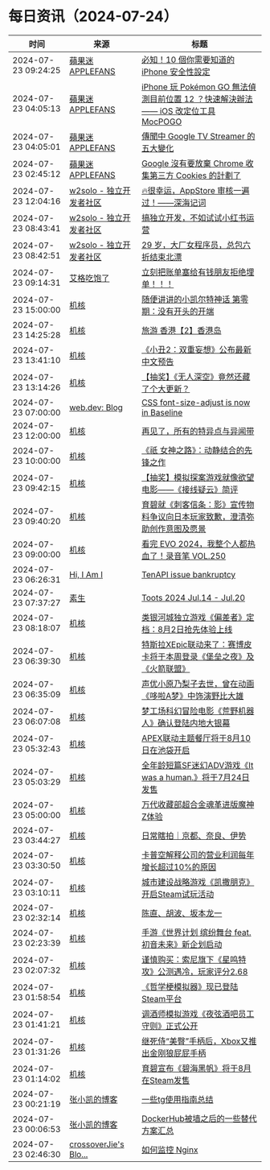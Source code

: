 ﻿# 每日资讯（2024-07-24）

|时间|来源|标题|
|---|---|---|
|2024-07-23 09:24:25|[蘋果迷 APPLEFANS](https://applefans.today/feed/)|[必知！10 個你需要知道的 iPhone 安全性設定](https://applefans.today/2024-how-to-built-in-privacy-and-security-protections-of-iphone/)|
|2024-07-23 04:05:13|[蘋果迷 APPLEFANS](https://applefans.today/feed/)|[iPhone 玩 Pokémon GO 無法偵測目前位置 12 ？快速解決辦法—— iOS 改定位工具 MocPOGO](https://applefans.today/2024-07-mocpogo-ios-gps-location-changer/)|
|2024-07-23 04:05:01|[蘋果迷 APPLEFANS](https://applefans.today/feed/)|[傳聞中 Google TV Streamer 的五大變化](https://applefans.today/2024-07-google-tv-streamer-rumors/)|
|2024-07-23 02:45:12|[蘋果迷 APPLEFANS](https://applefans.today/feed/)|[Google 沒有要放棄 Chrome 收集第三方 Cookies 的計劃了](https://applefans.today/2024-07-google-keeping-third-party-cookies-chrome/)|
|2024-07-23 12:04:16|[w2solo - 独立开发者社区](https://w2solo.com/topics/feed)|[🔥很幸运，AppStore 审核一遍过！——深海记词](https://w2solo.com/topics/4796)|
|2024-07-23 08:43:41|[w2solo - 独立开发者社区](https://w2solo.com/topics/feed)|[搞独立开发，不如试试小红书运营](https://w2solo.com/topics/4795)|
|2024-07-23 08:42:51|[w2solo - 独立开发者社区](https://w2solo.com/topics/feed)|[29 岁，大厂女程序员，总包六折结束北漂](https://w2solo.com/topics/4794)|
|2024-07-23 09:14:31|[艾格吃饱了](https://feedpress.me/wx-aigechibaole)|[立刻把账单塞给有钱朋友拒绝埋单！！！](http://mp.weixin.qq.com/s?__biz=MjM5NTYxODQyMA%3D%3D&mid=2653456503&idx=1&sn=dfde86d32fdad2b6e0eb0e4fa0ee38f7)|
|2024-07-23 15:00:00|[机核](https://www.gcores.com/rss)|[随便讲讲的小凯尔特神话 第零期：没有开头的开端](https://www.gcores.com/radios/185264)|
|2024-07-23 14:25:28|[机核](https://www.gcores.com/rss)|[旅游 香港【2】香港岛](https://www.gcores.com/articles/185522)|
|2024-07-23 13:41:10|[机核](https://www.gcores.com/rss)|[《小丑2：双重妄想》公布最新中文预告](https://www.gcores.com/articles/185521)|
|2024-07-23 13:14:26|[机核](https://www.gcores.com/rss)|[【抽奖】《无人深空》竟然还藏了个大更新？](https://www.gcores.com/articles/185514)|
|2024-07-23 07:00:00|[web.dev: Blog](https://web.dev/feed.xml)|[CSS font-size-adjust is now in Baseline](https://web.dev/blog/font-size-adjust?hl=en)|
|2024-07-23 12:00:00|[机核](https://www.gcores.com/rss)|[再见了，所有的特异点与异闻带](https://www.gcores.com/articles/185485)|
|2024-07-23 10:00:00|[机核](https://www.gcores.com/rss)|[《祇 女神之路》：动静结合的先锋之作​​](https://www.gcores.com/videos/185504)|
|2024-07-23 09:42:15|[机核](https://www.gcores.com/rss)|[【抽奖】模拟探案游戏就像欲望电影——《接线疑云》简评](https://www.gcores.com/articles/185503)|
|2024-07-23 09:40:20|[机核](https://www.gcores.com/rss)|[育碧就《刺客信条：影》宣传物料争议向日本玩家致歉，澄清弥助创作意图及愿景](https://www.gcores.com/articles/185509)|
|2024-07-23 09:00:00|[机核](https://www.gcores.com/rss)|[看完 EVO 2024，我整个人都热血了！录音笔 VOL.250](https://www.gcores.com/radios/185498)|
|2024-07-23 06:26:31|[Hi, I Am I](https://5ime.cn/atom.xml)|[TenAPI issue bankruptcy](https://5ime.cn/tenapi-issue-bankruptcy.html)|
|2024-07-23 07:37:27|[素生](http://z.arlmy.me/atom.xml)|[Toots 2024 Jul.14 - Jul.20](http://z.arlmy.me/posts/MastodonArchives/2024/MastodonTootsArchives_20240720/)|
|2024-07-23 08:18:07|[机核](https://www.gcores.com/rss)|[类银河城独立游戏《偏差者》定档：8月2日抢先体验上线](https://www.gcores.com/articles/185502)|
|2024-07-23 06:39:30|[机核](https://www.gcores.com/rss)|[特斯拉XEpic联动来了：赛博皮卡将于本周登录《堡垒之夜》及《火箭联盟》](https://www.gcores.com/articles/185496)|
|2024-07-23 06:35:09|[机核](https://www.gcores.com/rss)|[声优小原乃梨子去世，曾在动画《哆啦A梦》中饰演野比大雄](https://www.gcores.com/articles/185495)|
|2024-07-23 06:07:08|[机核](https://www.gcores.com/rss)|[梦工场科幻冒险电影《荒野机器人》确认登陆内地大银幕](https://www.gcores.com/articles/185492)|
|2024-07-23 05:32:43|[机核](https://www.gcores.com/rss)|[APEX联动主题餐厅将于8月10日在池袋开启](https://www.gcores.com/articles/185489)|
|2024-07-23 05:03:29|[机核](https://www.gcores.com/rss)|[全年龄短篇SF迷幻ADV游戏《It was a human.》将于7月24日发售](https://www.gcores.com/articles/185488)|
|2024-07-23 05:00:00|[机核](https://www.gcores.com/rss)|[万代收藏部超合金魂革进版魔神Z体验](https://www.gcores.com/videos/181275)|
|2024-07-23 03:44:27|[机核](https://www.gcores.com/rss)|[日常瞎拍｜京都、奈良、伊势](https://www.gcores.com/articles/185468)|
|2024-07-23 03:30:50|[机核](https://www.gcores.com/rss)|[卡普空解释公司的营业利润每年增长超过10%的原因](https://www.gcores.com/articles/185486)|
|2024-07-23 03:10:11|[机核](https://www.gcores.com/rss)|[城市建设战略游戏《凯撒朋克》开启Steam试玩活动](https://www.gcores.com/articles/185484)|
|2024-07-23 02:32:14|[机核](https://www.gcores.com/rss)|[陈直、胡波、坂本龙一](https://www.gcores.com/articles/185480)|
|2024-07-23 02:23:39|[机核](https://www.gcores.com/rss)|[手游《世界计划 缤纷舞台 feat.初音未来》新企划启动](https://www.gcores.com/articles/185479)|
|2024-07-23 02:07:32|[机核](https://www.gcores.com/rss)|[谨慎购买：索尼旗下《星鸣特攻》公测遇冷，玩家评分2.68](https://www.gcores.com/articles/185477)|
|2024-07-23 01:58:54|[机核](https://www.gcores.com/rss)|[《哲学梗模拟器》现已登陆Steam平台](https://www.gcores.com/articles/185478)|
|2024-07-23 01:41:21|[机核](https://www.gcores.com/rss)|[调酒师模拟游戏《夜弦酒吧员工守则》正式公开](https://www.gcores.com/articles/185476)|
|2024-07-23 01:31:26|[机核](https://www.gcores.com/rss)|[继死侍“美臀”手柄后，Xbox又推出金刚狼屁屁手柄](https://www.gcores.com/articles/185475)|
|2024-07-23 01:14:02|[机核](https://www.gcores.com/rss)|[育碧宣布《碧海黑帆》将于8月在Steam发售](https://www.gcores.com/articles/185472)|
|2024-07-23 00:21:19|[张小凯的博客](https://jasonkayzk.github.io/atom.xml)|[一些tg使用指南总结](https://jasonkayzk.github.io/2024/07/23/%E4%B8%80%E4%BA%9Btg%E4%BD%BF%E7%94%A8%E6%8C%87%E5%8D%97%E6%80%BB%E7%BB%93/)|
|2024-07-23 00:06:53|[张小凯的博客](https://jasonkayzk.github.io/atom.xml)|[DockerHub被墙之后的一些替代方案汇总](https://jasonkayzk.github.io/2024/07/23/DockerHub%E8%A2%AB%E5%A2%99%E4%B9%8B%E5%90%8E%E7%9A%84%E4%B8%80%E4%BA%9B%E6%9B%BF%E4%BB%A3%E6%96%B9%E6%A1%88%E6%B1%87%E6%80%BB/)|
|2024-07-23 02:46:30|[crossoverJie's Blo...](https://crossoverjie.top/atom.xml)|[如何监控 Nginx](http://crossoverjie.top/2024/07/23/ob/how-to-monitoring-nginx/)|

